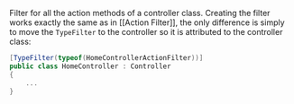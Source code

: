 Filter for all the action methods of a controller class.
Creating the filter works exactly the same as in [[Action Filter]], the only difference is simply to move the `TypeFilter` to the controller so it is attributed to the controller class:
```c#
[TypeFilter(typeof(HomeControllerActionFilter))]
public class HomeController : Controller
{
	...
}
```